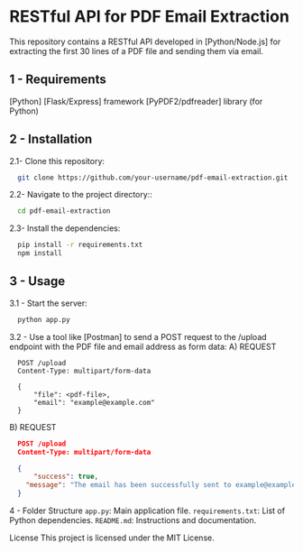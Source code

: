 # RESTful API for PDF Email Extraction

This repository contains a RESTful API developed in [Python/Node.js] for extracting the first 30 lines of a PDF file and sending them via email.

## 1 - Requirements
  [Python]
  [Flask/Express] framework
  [PyPDF2/pdfreader] library (for Python)



## 2 - Installation

2.1- Clone this repository:
  ```bash
    git clone https://github.com/your-username/pdf-email-extraction.git
  ````
2.2- Navigate to the project directory::
  ```bash
    cd pdf-email-extraction
  ````

2.3- Install the dependencies:
  ```bash
    pip install -r requirements.txt
    npm install
  ````


## 3 - Usage
3.1 - Start the server:
  ```bash
    python app.py
  ````

3.2 - Use a tool like [Postman] to send a POST request to the /upload endpoint with the PDF file and email address as form data:
  A) REQUEST
  ```http
    POST /upload
    Content-Type: multipart/form-data

    {
        "file": <pdf-file>,
        "email": "example@example.com"
    }
 ````

  B) REQUEST
  ```json
    POST /upload
    Content-Type: multipart/form-data

    {
        "success": true,
      "message": "The email has been successfully sent to example@example.com"
    }
  ````
4 - Folder Structure
  `app.py`: Main application file.
  `requirements.txt`: List of Python dependencies.
  `README.md`: Instructions and documentation.

License
This project is licensed under the MIT License.
